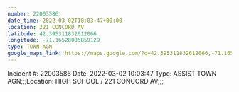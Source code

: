 ```yaml
---
number: 22003586
date_time: 2022-03-02T10:03:47+00:00
location: 221 CONCORD AV
latitude: 42.395311832612066
longitude: -71.16528005859129
type: TOWN AGN
google_maps_link: https://maps.google.com/?q=42.395311832612066,-71.16528005859129
---
```


Incident #: 22003586  Date: 2022-03-02 10:03:47  Type: ASSIST TOWN AGN;;;Location: HIGH SCHOOL / 221 CONCORD AV;;;
